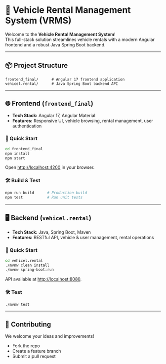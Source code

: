 # 🚗 Vehicle Rental Management System (VRMS)

Welcome to the **Vehicle Rental Management System**!  
This full-stack solution streamlines vehicle rentals with a modern Angular frontend and a robust Java Spring Boot backend.

---

## 📦 Project Structure

```
frontend_final/      # Angular 17 frontend application
vehicel.rental/      # Java Spring Boot backend API
```

---

## 🌐 Frontend (`frontend_final`)

- **Tech Stack:** Angular 17, Angular Material
- **Features:** Responsive UI, vehicle browsing, rental management, user authentication

### 🚀 Quick Start

```sh
cd frontend_final
npm install
npm start
```
Open [http://localhost:4200](http://localhost:4200) in your browser.

### 🛠️ Build & Test

```sh
npm run build      # Production build
npm test           # Run unit tests
```

---

## 🖥️ Backend (`vehicel.rental`)

- **Tech Stack:** Java, Spring Boot, Maven
- **Features:** RESTful API, vehicle & user management, rental operations

### 🚀 Quick Start

```sh
cd vehicel.rental
./mvnw clean install
./mvnw spring-boot:run
```
API available at [http://localhost:8080](http://localhost:8080).


### 🛠️ Test

```sh
./mvnw test
```

---

## 🤝 Contributing

We welcome your ideas and improvements!  
- Fork the repo
- Create a feature branch
- Submit a pull request


